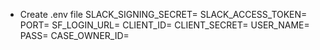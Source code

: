 * Create .env file
SLACK_SIGNING_SECRET=
SLACK_ACCESS_TOKEN=
PORT=
SF_LOGIN_URL=
CLIENT_ID=
CLIENT_SECRET=
USER_NAME=
PASS=
CASE_OWNER_ID=